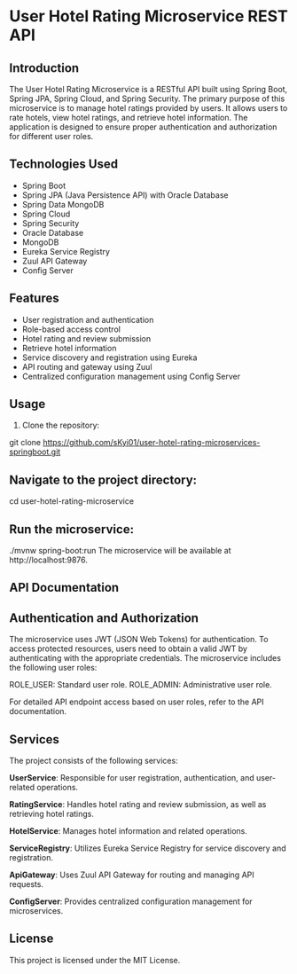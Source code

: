 # User Hotel Rating Microservice REST API

## Introduction

The User Hotel Rating Microservice is a RESTful API built using Spring Boot, Spring JPA, Spring Cloud, and Spring Security. The primary purpose of this microservice is to manage hotel ratings provided by users. It allows users to rate hotels, view hotel ratings, and retrieve hotel information. The application is designed to ensure proper authentication and authorization for different user roles.

## Technologies Used

- Spring Boot
- Spring JPA (Java Persistence API) with Oracle Database
- Spring Data MongoDB
- Spring Cloud
- Spring Security
- Oracle Database
- MongoDB
- Eureka Service Registry
- Zuul API Gateway
- Config Server

## Features

- User registration and authentication
- Role-based access control
- Hotel rating and review submission
- Retrieve hotel information
- Service discovery and registration using Eureka
- API routing and gateway using Zuul
- Centralized configuration management using Config Server

## Usage

1. Clone the repository:

git clone https://github.com/sKyi01/user-hotel-rating-microservices-springboot.git

## Navigate to the project directory:
cd user-hotel-rating-microservice

## Run the microservice:
./mvnw spring-boot:run
The microservice will be available at http://localhost:9876.

## API Documentation

## Authentication and Authorization
The microservice uses JWT (JSON Web Tokens) for authentication. To access protected resources, users need to obtain a valid JWT by authenticating with the appropriate credentials. The microservice includes the following user roles:

ROLE_USER: Standard user role.
ROLE_ADMIN: Administrative user role.

For detailed API endpoint access based on user roles, refer to the API documentation.

## Services
The project consists of the following services:

**UserService**: Responsible for user registration, authentication, and user-related operations.

**RatingService**: Handles hotel rating and review submission, as well as retrieving hotel ratings.

**HotelService**: Manages hotel information and related operations.

**ServiceRegistry**: Utilizes Eureka Service Registry for service discovery and registration.

**ApiGateway**: Uses Zuul API Gateway for routing and managing API requests.

**ConfigServer**: Provides centralized configuration management for microservices.


## License
This project is licensed under the MIT License.




